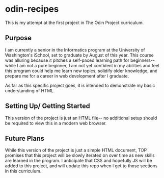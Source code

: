 # odin-recipes
This is my attempt at the first project in The Odin Project curriculum.

## Purpose

I am currently a senior in the Informatics program at the University of Washington's iSchool, set to graduate by August of this year. This course was alluring because it pitches a self-paced learning path for beginners-- while I am not a pure beginner, I am not yet confident in my abilities and feel this program could help me learn new topics, solidify older knowledge, and prepare me for a career in web development after I graduate. 

As far as this specific project goes, it is intended to demonstrate my basic understanding of HTML. 

## Setting Up/ Getting Started

This version of the project is just an HTML file-- no additional setup should be required to view this in a modern web browser. 

## Future Plans

While this version of the project is just a simple HTML document, TOP promises that this project will be slowly iterated on over time as new skills are learned in the program. I anticipate that CSS and hopefully JS will be added to this project, and will update this repo when I get to those sections in this curriculum. 
